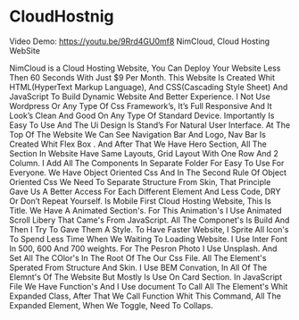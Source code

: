 # CloudHostnig
Video Demo: https://youtu.be/9Rrd4GU0mf8
NimCloud, Cloud Hosting WebSite


NimCloud is a Cloud Hosting Website, You Can Deploy Your Website Less Then 60 Seconds With Just $9 Per Month.
This Website Is Created Whit HTML(HyperText Markup Language), And CSS(Cascading Style Sheet) And JavaScript To Build Dynamic Website And Better Experience. I Not Use Wordpress Or Any Type Of Css Framework’s, It’s Full Responsive  And It Look’s Clean And Good On Any Type Of Standard Device. Importantly Is Easy To Use And The Ui Design Is Stand’s For Natural User Interface. At The Top Of The Website We Can See Navigation Bar And Logo, Nav Bar Is Created Whit Flex Box . And After That We Have Hero Section, All The  Section In Website Have Same Layouts, Grid Layout With One Row And 2 Column. I Add All The Components In Separate  Folder For Easy To Use For Everyone. We Have Object Oriented Css And In The Second Rule Of Object Oriented Css We Need To Separate Structure From Skin, That Principle  
Gave Us A Better Access For Each Different Element And Less Code, DRY Or Don’t Repeat Yourself.
Is Mobile First Cloud Hosting Website, This Is Title. We Have A  Animated Section's. For This Animation's I Use Animated Scroll Libery That Came's From JavaScript.
All The Componet's Is Build And Then I Try To Gave Them A Style. To Have Faster Website, I Sprite All Icon's To Spend Less Time When We Waiting To Loading Website.
I Use Inter Font In 500, 600 And 700 weights.
For The Pesron Photo I Use Unsplash.
And Set All The COlor's In The Root Of The Our Css File.
All The Element's Sperated From Structure And Skin.
I Use BEM Convation, In All Of The Elemnt's Of The Website But Mostly Is Use On Card Section.
In JavaScript File We Have Function's And I Use document To Call All The Element's Whit Expanded Class, After That We Call Function Whit This Command, All The Expanded Element, When We Toggle, Need To Collaps.
